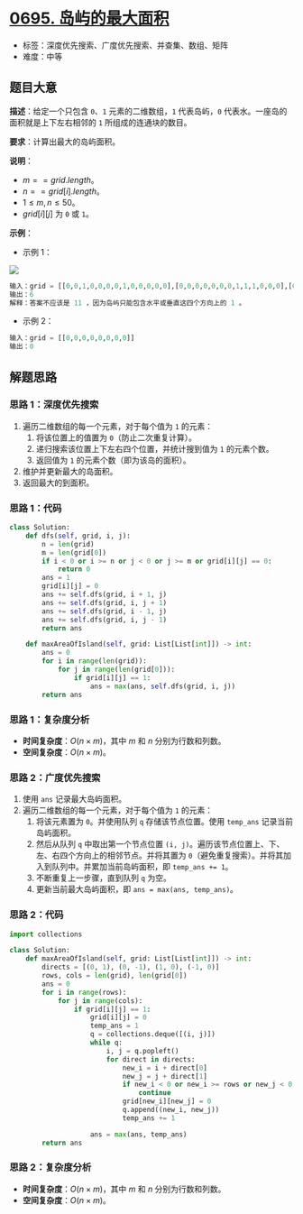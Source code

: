 # [0695. 岛屿的最大面积](https://leetcode.cn/problems/max-area-of-island/)

- 标签：深度优先搜索、广度优先搜索、并查集、数组、矩阵
- 难度：中等

## 题目大意

**描述**：给定一个只包含 `0`、`1` 元素的二维数组，`1` 代表岛屿，`0` 代表水。一座岛的面积就是上下左右相邻的 `1` 所组成的连通块的数目。

**要求**：计算出最大的岛屿面积。

**说明**：

- $m == grid.length$。
- $n == grid[i].length$。
- $1 \le m, n \le 50$。
- $grid[i][j]$ 为 `0` 或 `1`。

**示例**：

- 示例 1：

![](https://assets.leetcode.com/uploads/2021/05/01/maxarea1-grid.jpg)

```python
输入：grid = [[0,0,1,0,0,0,0,1,0,0,0,0,0],[0,0,0,0,0,0,0,1,1,1,0,0,0],[0,1,1,0,1,0,0,0,0,0,0,0,0],[0,1,0,0,1,1,0,0,1,0,1,0,0],[0,1,0,0,1,1,0,0,1,1,1,0,0],[0,0,0,0,0,0,0,0,0,0,1,0,0],[0,0,0,0,0,0,0,1,1,1,0,0,0],[0,0,0,0,0,0,0,1,1,0,0,0,0]]
输出：6
解释：答案不应该是 11 ，因为岛屿只能包含水平或垂直这四个方向上的 1 。
```

- 示例 2：

```python
输入：grid = [[0,0,0,0,0,0,0,0]]
输出：0
```

## 解题思路

### 思路 1：深度优先搜索

1. 遍历二维数组的每一个元素，对于每个值为 `1` 的元素：
   1. 将该位置上的值置为 `0`（防止二次重复计算）。
   2. 递归搜索该位置上下左右四个位置，并统计搜到值为 `1` 的元素个数。
   3. 返回值为 `1` 的元素个数（即为该岛的面积）。
2. 维护并更新最大的岛面积。
3. 返回最大的到面积。

### 思路 1：代码

```python
class Solution:
    def dfs(self, grid, i, j):
        n = len(grid)
        m = len(grid[0])
        if i < 0 or i >= n or j < 0 or j >= m or grid[i][j] == 0:
            return 0
        ans = 1
        grid[i][j] = 0
        ans += self.dfs(grid, i + 1, j)
        ans += self.dfs(grid, i, j + 1)
        ans += self.dfs(grid, i - 1, j)
        ans += self.dfs(grid, i, j - 1)
        return ans

    def maxAreaOfIsland(self, grid: List[List[int]]) -> int:
        ans = 0
        for i in range(len(grid)):
            for j in range(len(grid[0])):
                if grid[i][j] == 1:
                    ans = max(ans, self.dfs(grid, i, j))
        return ans
```

### 思路 1：复杂度分析

- **时间复杂度**：$O(n \times m)$，其中 $m$ 和 $n$ 分别为行数和列数。
- **空间复杂度**：$O(n \times m)$。

### 思路 2：广度优先搜索

1. 使用 `ans` 记录最大岛屿面积。
2. 遍历二维数组的每一个元素，对于每个值为 `1` 的元素：
   1. 将该元素置为 `0`。并使用队列  `q` 存储该节点位置。使用 `temp_ans` 记录当前岛屿面积。
   2. 然后从队列 `q` 中取出第一个节点位置 `(i, j)`。遍历该节点位置上、下、左、右四个方向上的相邻节点。并将其置为 `0`（避免重复搜索）。并将其加入到队列中。并累加当前岛屿面积，即 `temp_ans += 1`。
   3. 不断重复上一步骤，直到队列 `q` 为空。
   4. 更新当前最大岛屿面积，即 `ans = max(ans, temp_ans)`。

### 思路 2：代码

```python
import collections

class Solution:
    def maxAreaOfIsland(self, grid: List[List[int]]) -> int:
        directs = [(0, 1), (0, -1), (1, 0), (-1, 0)]
        rows, cols = len(grid), len(grid[0])
        ans = 0
        for i in range(rows):
            for j in range(cols):
                if grid[i][j] == 1:
                    grid[i][j] = 0
                    temp_ans = 1
                    q = collections.deque([(i, j)])
                    while q:
                        i, j = q.popleft()
                        for direct in directs:
                            new_i = i + direct[0]
                            new_j = j + direct[1]
                            if new_i < 0 or new_i >= rows or new_j < 0 or new_j >= cols or grid[new_i][new_j] == 0:
                                continue
                            grid[new_i][new_j] = 0
                            q.append((new_i, new_j))
                            temp_ans += 1

                    ans = max(ans, temp_ans)
        return ans
```

### 思路 2：复杂度分析

- **时间复杂度**：$O(n \times m)$，其中 $m$ 和 $n$ 分别为行数和列数。
- **空间复杂度**：$O(n \times m)$。
